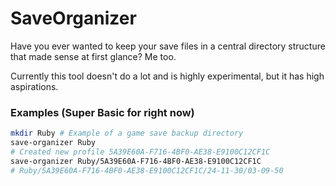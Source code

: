 # SaveOrganizer
Have you ever wanted to keep your save files in a central directory structure that made sense at first glance? Me too.

Currently this tool doesn't do a lot and is highly experimental, but it has high aspirations.

### Examples (Super Basic for right now)
```sh
mkdir Ruby # Example of a game save backup directory
save-organizer Ruby
# Created new profile 5A39E60A-F716-4BF0-AE38-E9100C12CF1C
save-organizer Ruby/5A39E60A-F716-4BF0-AE38-E9100C12CF1C
# Ruby/5A39E60A-F716-4BF0-AE38-E9100C12CF1C/24-11-30/03-09-50
```
